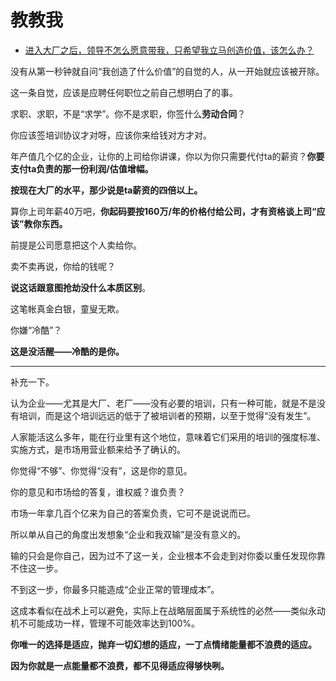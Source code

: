 # 教教我

- [进入大厂之后，领导不怎么愿意带我，只希望我立马创造价值，该怎么办？](https://www.zhihu.com/question/466550532/answer/1973575658)
  

没有从第一秒钟就自问“我创造了什么价值”的自觉的人，从一开始就应该被开除。

这一条自觉，应该是应聘任何职位之前自己想明白了的事。

求职、求职，不是“求学”。你不是求职，你签什么**劳动合同**？

你应该签培训协议才对呀，应该你来给钱对方才对。

年产值几个亿的企业，让你的上司给你讲课，你以为你只需要代付ta的薪资？**你要支付ta负责的那一份利润/估值增幅。**

**按现在大厂的水平，那少说是ta薪资的四倍以上。**

算你上司年薪40万吧，**你起码要按160万/年的价格付给公司，才有资格谈上司“应该”教你东西。**

前提是公司愿意把这个人卖给你。

卖不卖再说，你给的钱呢？

**说这话跟意图抢劫没什么本质区别**。

这笔帐真金白银，童叟无欺。

你嫌“冷酷”？

**这是没活醒——冷酷的是你。**

---

补充一下。

认为企业——尤其是大厂、老厂——没有必要的培训，只有一种可能，就是不是没有培训，而是这个培训远远的低于了被培训者的预期，以至于觉得“没有发生”。

人家能活这么多年，能在行业里有这个地位，意味着它们采用的培训的强度标准、实施方式，是市场用营业额来给予了确认的。

你觉得“不够”、你觉得“没有”，这是你的意见。

你的意见和市场给的答复，谁权威？谁负责？

市场一年拿几百个亿来为自己的答案负责，它可不是说说而已。

所以单从自己的角度出发想象“企业和我双输”是没有意义的。

输的只会是你自己，因为过不了这一关，企业根本不会走到对你委以重任发现你靠不住这一步。

不到这一步，你最多只能造成“企业正常的管理成本”。

这成本看似在战术上可以避免，实际上在战略层面属于系统性的必然——类似永动机不可能成功一样，管理不可能效率达到100%。

**你唯一的选择是适应，抛弃一切幻想的适应，一丁点情绪能量都不浪费的适应。**

**因为你就是一点能量都不浪费，都不见得适应得够快咧。**